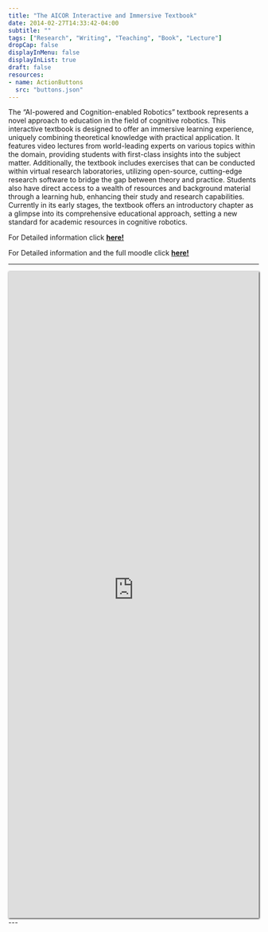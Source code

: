 ```yaml
---
title: "The AICOR Interactive and Immersive Textbook"
date: 2014-02-27T14:33:42-04:00
subtitle: ""
tags: ["Research", "Writing", "Teaching", "Book", "Lecture"]
dropCap: false
displayInMenu: false
displayInList: true
draft: false
resources:
- name: ActionButtons
  src: "buttons.json"
---
```


The “AI-powered and Cognition-enabled Robotics” textbook represents a novel
approach to education in the field of cognitive robotics. This interactive textbook is
designed to offer an immersive learning experience, uniquely combining theoretical
knowledge with practical application. It features video lectures from world-leading
experts on various topics within the domain, providing students with first-class
insights into the subject matter. Additionally, the textbook includes exercises that
can be conducted within virtual research laboratories, utilizing open-source,
cutting-edge research software to bridge the gap between theory and practice.
Students also have direct access to a wealth of resources and background material
through a learning hub, enhancing their study and research capabilities. Currently in
its early stages, the textbook offers an introductory chapter as a glimpse into its
comprehensive educational approach, setting a new standard for academic resources
in cognitive robotics.

<div class="hidde-after-preview">
  For Detailed information click
  <a class="btn btn-success" target="_blank" href="the-aicor-interactive-and-immersive-textbook"><b>here!</b></a>
</div>

<!--more-->

<script>
  // Add Authors(1 or 2) info to the list
  var authors = [
    {
        img: "joern.png",
        name: "Dr.rer.nat. Jörn Syrbe",
        tel: "+49 421 218 64031",
        fax: "+49 421 218 64047",
        mail: "syrbe@uni-bremen.de",
        profile: "https://ai.uni-bremen.de/team/dr._jörn_syrbe"
    },
    {
        img: "MichaelaKümpel.png",
        name: "Michaela Kümpel",
        tel: "+49 421 218 64021",
        fax: "+49 421 218 64047",
        mail: "michaela.kuempel@cs.uni-bremen.de",
        profile: "https://ai.uni-bremen.de/team/michaela_kümpel"
    },
    ];
</script>

<script>
  if (authors.length === 1)
  {
    document.write(
      '<div class="main-well-flex-container2">' +
        '<div class="left-main-well-flex2">' +
            '<img src="' + authors[0].img + '">' +
        '</div>' +
        '<div class="right-main-well-flex2">' +
            '<h3>' + authors[0].name + '</h3>' +
            'Tel: ' + authors[0].tel + ' <br>' +
            'Fax: ' + authors[0].fax + ' <br>' +
            'Mail: <a href="mailto:' + authors[0].mail + '">' + authors[0].mail + '</a> <br>' +
            '<a href="' + authors[0].profile + '">' +
              '<span>Profile</span>' +
            '</a>' +
        '</div>' +
      '</div>'
    );
  }
  else
  {
    document.write(
      '<div class="main-well-flex-container2">' +

        '<div class="left-main-well-flex2">' +
            '<div class="main-well-flex-container2">' +
                '<div class="left-main-well-flex3">' +
                    '<img src="' + authors[0].img + '" >' +
                '</div>' +
                '<div class="right-main-well-flex3">' +
                    '<h3>' + authors[0].name + '</h3>' +
                    'Tel: ' + authors[0].tel + ' <br>' +
                    'Fax: ' + authors[0].fax + ' <br>' +
                    'Mail: <a href="mailto:' + authors[0].mail + '">' + authors[0].mail + '</a> <br>' +
                    '<a href="' + authors[0].profile + '">' +
                      '<span>Profile</span>' +
                    '</a>' +
                '</div>' +
            '</div>' +
        '</div>' +

        '<div class="left-main-well-flex2">' +
            '<div class="main-well-flex-container2">' +
                '<div class="left-main-well-flex3">' +
                    '<img src="' + authors[1].img + '" >' +
                '</div>' +
                '<div class="right-main-well-flex3">' +
                    '<h3>' + authors[1].name + '</h3>' +
                    'Tel: ' + authors[1].tel + ' <br>' +
                    'Fax: ' + authors[1].fax + ' <br>' +
                    'Mail: <a href="mailto:' + authors[1].mail + '">' + authors[1].mail + '</a> <br>' +
                    '<a href="' + authors[1].profile + '">' +
                      '<span>Profile</span>' +
                    '</a>' +
                '</div>' +
            '</div>' +
        '</div>' +

        '</div>'
    );
  }

</script>

For Detailed information and the full moodle click <a class="btn btn-success" target="_blank" href="https://moodle.intel4coro.de/"><b>here!</b></a>

---
<iframe src="https://iris.informatik.uni-bremen.de/textbook/" width="100%" height=1300 style="border:none;box-shadow: 1px 1px 3px #000;" allowfullscreen></iframe>
---
